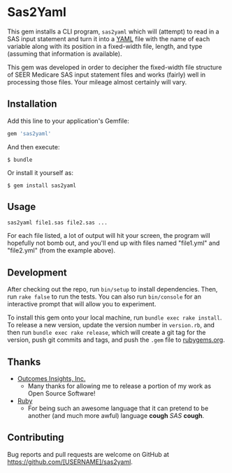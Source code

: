 # Sas2Yaml

This gem installs a CLI program, `sas2yaml` which will (attempt) to read in a SAS input statement and turn it into a [YAML](http://yaml.org/) file with the name of each variable along with its position in a fixed-width file, length, and type (assuming that information is available).

This gem was developed in order to decipher the fixed-width file structure of SEER Medicare SAS input statement files and works (fairly) well in processing those files.  Your mileage almost certainly will vary.

## Installation

Add this line to your application's Gemfile:

```ruby
gem 'sas2yaml'
```

And then execute:

    $ bundle

Or install it yourself as:

    $ gem install sas2yaml

## Usage

```
sas2yaml file1.sas file2.sas ...
```

For each file listed, a lot of output will hit your screen, the program will hopefully not bomb out, and you'll end up with files named "file1.yml" and "file2.yml" (from the example above).

## Development

After checking out the repo, run `bin/setup` to install dependencies. Then, run `rake false` to run the tests. You can also run `bin/console` for an interactive prompt that will allow you to experiment.

To install this gem onto your local machine, run `bundle exec rake install`. To release a new version, update the version number in `version.rb`, and then run `bundle exec rake release`, which will create a git tag for the version, push git commits and tags, and push the `.gem` file to [rubygems.org](https://rubygems.org).

## Thanks
- [Outcomes Insights, Inc.](http://outins.com/)
  - Many thanks for allowing me to release a portion of my work as Open Source Software!
- [Ruby](https://www.ruby-lang.org/en/)
  - For being such an awesome language that it can pretend to be another (and much more awful) language **cough** *SAS* **cough**.


## Contributing

Bug reports and pull requests are welcome on GitHub at https://github.com/[USERNAME]/sas2yaml.

